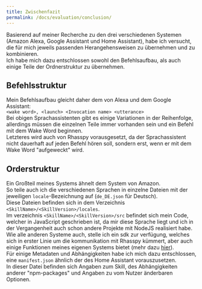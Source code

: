 ```yaml
---
title: Zwischenfazit
permalink: /docs/evaluation/conclusion/
---
```


Basierend auf meiner Recherche zu den drei verschiedenen Systemen (Amazon Alexa, Google Assistant und Home Assistant), habe ich versucht, die für mich jeweils passenden Herangehensweisen zu übernehmen und zu kombinieren.  
Ich habe mich dazu entschlossen sowohl den Befehlsaufbau, als auch einige Teile der Ordnerstruktur zu übernehmen.  

## Befehlsstruktur

Mein Befehlsaufbau gleicht daher dem von Alexa und dem Google Assistant:  
``<wake word>, <launch> <Invocation name> <utterance>``  
Bei obigen Sprachassistenten gibt es einige Variationen in der Reihenfolge, allerdings müssen die einzelnen Teile immer vorhanden sein und ein Befehl mit dem Wake Word beginnen.  
Letzteres wird auch von Rhasspy vorausgesetzt, da der Sprachassistent nicht dauerhaft auf jeden Befehl hören soll, sondern erst, wenn er mit dem Wake Word "aufgeweckt" wird.  


## Orderstruktur

Ein Großteil meines Systems ähnelt dem System von Amazon.  
So teile auch ich die verschiedenen Sprachen in einzelne Dateien mit der jeweiligen ``locale``-Bezeichnung auf (``de_DE.json`` für Deutsch).  
Diese Dateien befinden sich in dem Verzeichnis ``<SkillName>/<SkillVersion>/locales``.   
Im verzeichnis ``<SkillName>/<SkillVersion>/src`` befindet sich mein Code, welcher in JavaScript geschrieben ist, da mir diese Sprache liegt und ich in der Vergangenheit auch schon andere Projekte mit NodeJS realisiert habe.  
Wie alle anderen Systeme auch, stelle ich ein sdk zur verfügung, welches sich in erster Linie um die kommunikation mit Rhasspy kümmert, aber auch einige Funktionen meines eigenen Systems bietet (mehr dazu [hier](./../skill/sdk.md)).  
Für einige Metadaten und Abhängigkeiten habe ich mich dazu entschlossen, eine ``manifest.json`` ähnlich der des Home Assistant vorauszusetzen.  
In dieser Datei befinden sich Angaben zum Skill, des Abhängigkeiten anderer "npm-packages" und Angaben zu vom Nutzer änderbaren Optionen.